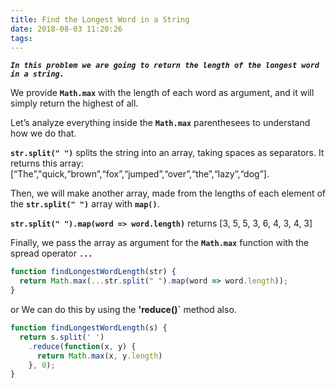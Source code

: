 ```yaml
---
title: Find the Longest Word in a String
date: 2018-08-03 11:20:26
tags:
---
```

***`In this problem we are going to return the length of the longest word in a string.`***

We provide **`Math.max`** with the length of each word as argument, and it will simply return the highest of all.

Let’s analyze everything inside the **`Math.max`** parenthesees to understand how we do that.

**`str.split(" ")`** splits the string into an array, taking spaces as separators. It returns this array: [“The”,"quick,“brown”,“fox”,“jumped”,“over”,“the”,“lazy”,“dog”].

Then, we will make another array, made from the lengths of each element of the **`str.split(" ")`** array with **`map()`**.

**`str.split(" ").map(word => word.length)`** returns [3, 5, 5, 3, 6, 4, 3, 4, 3]

Finally, we pass the array as argument for the **`Math.max`** function with the spread operator **`...`**
```js
function findLongestWordLength(str) {
  return Math.max(...str.split(" ").map(word => word.length));
}
```
or
We can do this by using the **'reduce()`** method also.
```js
function findLongestWordLength(s) {
  return s.split(' ')
    .reduce(function(x, y) {
      return Math.max(x, y.length)
    }, 0);
}
```